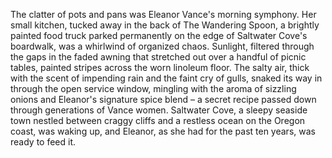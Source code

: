 The clatter of pots and pans was Eleanor Vance's morning symphony.  Her small kitchen, tucked away in the back of The Wandering Spoon, a brightly painted food truck parked permanently on the edge of Saltwater Cove's boardwalk, was a whirlwind of organized chaos.  Sunlight, filtered through the gaps in the faded awning that stretched out over a handful of picnic tables, painted stripes across the worn linoleum floor. The salty air, thick with the scent of impending rain and the faint cry of gulls, snaked its way in through the open service window, mingling with the aroma of sizzling onions and Eleanor's signature spice blend – a secret recipe passed down through generations of Vance women. Saltwater Cove, a sleepy seaside town nestled between craggy cliffs and a restless ocean on the Oregon coast, was waking up, and Eleanor, as she had for the past ten years, was ready to feed it.
